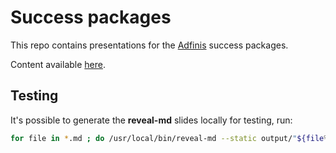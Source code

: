 # Success packages

This repo contains presentations for the [Adfinis](https://adfinis.com/) success packages.

Content available [here](https://adfinis.github.io/success-packages/index/#/).

## Testing

It's possible to generate the **reveal-md** slides locally for testing, run:
``` sh
for file in *.md ; do /usr/local/bin/reveal-md --static output/"${file%.*}" "${file}" ; done
```
